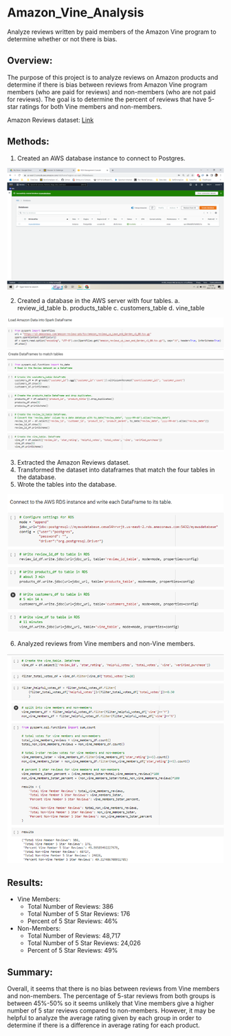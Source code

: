 # Amazon_Vine_Analysis
Analyze reviews written by paid members of the Amazon Vine program to determine whether or not there is bias.

## Overview:
The purpose of this project is to analyze reviews on Amazon products and determine if there is bias between reviews from Amazon Vine program members (who are paid for reviews) and non-members (who are not paid for reviews). The goal is to determine the percent of reviews that have 5-star ratings for both Vine members and non-members.


Amazon Reviews dataset: [Link](https://s3.amazonaws.com/amazon-reviews-pds/tsv/amazon_reviews_us_Lawn_and_Garden_v1_00.tsv.gz)

## Methods:
1)	Created an AWS database instance to connect to Postgres.
<img src="https://github.com/eoweed/Amazon_Vine_Analysis/blob/main/Images/AWSdatabase.png"/>

2)	Created a database in the AWS server with four tables.
    a.	review_id_table
    b.	products_table
    c.	customers_table
    d.	vine_table
<img src="https://github.com/eoweed/Amazon_Vine_Analysis/blob/main/Images/CreateTables.png"/>

3)	Extracted the Amazon Reviews dataset.
4)	Transformed the dataset into dataframes that match the four tables in the database.
5)	Wrote the tables into the database.
<img src="https://github.com/eoweed/Amazon_Vine_Analysis/blob/main/Images/WriteTables_to_Database.png"/>

6)	Analyzed reviews from Vine members and non-Vine members.
<img src="https://github.com/eoweed/Amazon_Vine_Analysis/blob/main/Images/Vine_vs_NonVine_Results.png"/>


## Results:
* Vine Members:
   * Total Number of Reviews: 386
   * Total Number of 5 Star Reviews: 176
   * Percent of 5 Star Reviews: 46%
* Non-Members:
   * Total Number of Reviews: 48,717
   * Total Number of 5 Star Reviews: 24,026
   * Percent of 5 Star Reviews: 49%


## Summary:
Overall, it seems that there is no bias between reviews from Vine members and non-members. The percentage of 5-star reviews from both groups is between 45%-50% so it seems unlikely that Vine members give a higher number of 5 star reviews compared to non-members. However, it may be helpful to analyze the average rating given by each group in order to determine if there is a difference in average rating for each product.
